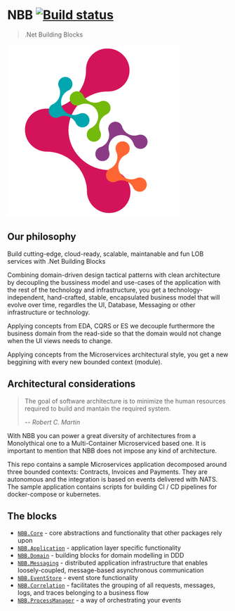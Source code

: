 # NBB [![Build status](https://dev.azure.com/totalsoft//NBB/_apis/build/status/NBB-CI-GitHub)](https://dev.azure.com/totalsoft/NBB/_build/latest?definitionId=35)
>.Net Building Blocks

![Building blocks](assets/img/appicon.png)

## Our philosophy
Build cutting-edge, cloud-ready, scalable, maintanable and fun LOB services with .Net Building Blocks

Combining domain-driven design tactical patterns with clean architecture by decoupling the bussiness model and use-cases of the application with the rest of the technology and infrastructure, you get a technology-independent, hand-crafted, stable, encapsulated business model that will evolve over time, regardles the UI, Database, Messaging or other infrastructure or technology.

Applying concepts from EDA, CQRS or ES we decouple furthermore the business domain from the read-side so that the domain would not change when the UI views needs to change.

Applying concepts from the Microservices architectural style, you get a new beggining with every new bounded context (module).

## Architectural considerations
> The goal of software architecture is to minimize the human resources required to build and mantain the required system.
>
> -- <cite>Robert C. Martin</cite>

With NBB you can power a great diversity of architectures from a Monolythical one to a Multi-Container Microserviced based one.
It is important to mention that NBB does not impose any kind of architecture.

This repo contains a sample Microservices application decomposed around three bounded contexts: Contracts, Invoices and Payments. 
They are autonomous and the integration is based on events delivered with NATS.
The sample application contains scripts for building CI / CD pipelines for docker-compose or kubernetes.
## The blocks
- [`NBB.Core`](./src/Core#readme) - core abstractions and functionality that other packages rely upon
- [`NBB.Application`](./src/Application#readme) - application layer specific functionality
- [`NBB.Domain`](./src/Domain#readme) - building blocks for domain modelling in DDD 
- [`NBB.Messaging`](./src/Messaging#readme) - distributed application infrastructure that enables loosely-coupled, message-based asynchronous communication
- [`NBB.EventStore`](./src/EventStore#readme) - event store functionality
- [`NBB.Correlation`](./src/Correlation#readme) - facilitates the grouping of all requests, messages, logs, and traces belonging to a business flow
- [`NBB.ProcessManager`](./src/Orchestration#readme) - a way of orchestrating your events
